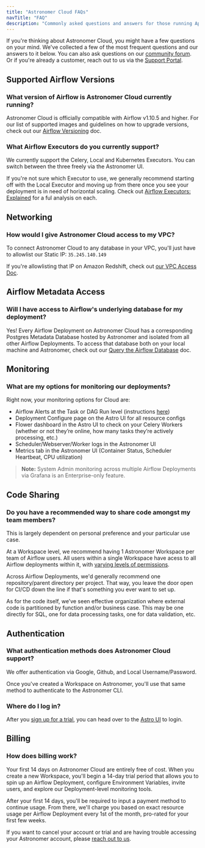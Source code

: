 ```yaml
---
title: "Astronomer Cloud FAQs"
navTitle: "FAQ"
description: "Commonly asked questions and answers for those running Apache Airflow on Astronomer Cloud."
---
```


If you're thinking about Astronomer Cloud, you might have a few questions on your mind. We've collected a few of the most frequent questions and our answers to it below. You can also ask questions on our [community forum](https://forum.astronomer.io/). Or if you're already a customer, reach out to us via the [Support Portal](https://support.astronomer.io).


## Supported Airflow Versions

### What version of Airflow is Astronomer Cloud currently running?

Astronomer Cloud is officially compatible with Airflow v1.10.5 and higher. For our list of supported images and guidelines on how to upgrade versions, check out our [Airflow Versioning](https://astronomer.io/docs/airflow-versioning) doc.

### What Airflow Executors do you currently support?

We currently support the Celery, Local and Kubernetes Executors. You can switch between the three freely via the Astronomer UI.

If you're not sure which Executor to use, we generally recommend starting off with the Local Executor and moving up from there once you see your deployment is in need of horizontal scaling. Check out [Airflow Executors: Explained](https://www.astronomer.io/guides/airflow-executors-explained/) for a ful analysis on each.

## Networking

### How would I give Astronomer Cloud access to my VPC?

To connect Astronomer Cloud to any database in your VPC, you'll just have to allowlist our Static IP: `35.245.140.149`

If you're allowlisting that IP on Amazon Redshift, check out [our VPC Access Doc](https://www.astronomer.io/docs/cloud/stable/manage-astronomer/vpc-access/).

## Airflow Metadata Access

### Will I have access to Airflow's underlying database for my deployment?

Yes! Every Airflow Deployment on Astronomer Cloud has a corresponding Postgres Metadata Database hosted by Astronomer and isolated from all other Airflow Deployments. To access that database both on your local machine and Astronomer, check out our [Query the Airflow Database](https://www.astronomer.io/docs/query-airflow-database) doc.

## Monitoring

### What are my options for monitoring our deployments?

Right now, your monitoring options for Cloud are:

* Airflow Alerts at the Task or DAG Run level (instructions [here](https://www.astronomer.io/docs/setting-up-airflow-emails/))
* Deployment Configure page on the Astro UI for all resource configs
* Flower dashboard in the Astro UI to check on your Celery Workers (whether or not they’re online, how many tasks they’re actively processing, etc.)
* Scheduler/Webserver/Worker logs in the Astronomer UI
* Metrics tab in the Astronomer UI (Container Status, Scheduler Heartbeat, CPU utilization)

> **Note:** System Admin monitoring across multiple Airflow Deployments via Grafana is an Enterprise-only feature.

## Code Sharing

### Do you have a recommended way to share code amongst my team members?

This is largely dependent on personal preference and your particular use case.

At a Workspace level, we recommend having 1 Astronomer Workspace per team of Airflow users. All users within a single Workspace have acess to all Airflow deployments within it, with [varying levels of permissions](https://www.astronomer.io/docs/cloud/stable/manage-astronomer/workspace-permissions/).

Across Airflow Deployments, we'd generally recommend one repository/parent directory per project. That way, you leave the door open for CI/CD down the line if that's something you ever want to set up.

As for the code itself, we’ve seen effective organization where external code is partitioned by function and/or business case. This may be one directly for SQL, one for data processing tasks, one for data validation, etc.

## Authentication

### What authentication methods does Astronomer Cloud support?

We offer authentication via Google, Github, and Local Username/Password.

Once you've created a Workspace on Astronomer, you'll use that same method to authenticate to the Astronomer CLI.

### Where do I log in?

After you [sign up for a trial](https://www.astronomer.io/trial/), you can head over to the [Astro UI](https://app.gcp0001.us-east4.astronomer.io/login) to login.

## Billing

### How does billing work?

Your first 14 days on Astronomer Cloud are entirely free of cost. When you create a new Workspace, you'll begin a 14-day trial period that allows you to spin up an Airflow Deployment, configure Environment Variables, invite users, and explore our Deployment-level monitoring tools.

After your first 14 days, you'll be required to input a payment method to continue usage. From there, we'll charge you based on exact resource usage per Airflow Deployment every 1st of the month, pro-rated for your first few weeks.

If you want to cancel your account or trial and are having trouble accessing your Astronomer account,  please [reach out to us](https://support.astronomer.io).
